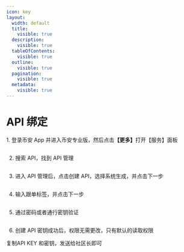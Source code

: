 ```yaml
---
icon: key
layout:
  width: default
  title:
    visible: true
  description:
    visible: true
  tableOfContents:
    visible: true
  outline:
    visible: true
  pagination:
    visible: true
  metadata:
    visible: true
---
```


# API 绑定

1\. 登录币安 App 并进入币安专业版，然后点&#x51FB;**【更多】**&#x6253;开【服务】面板

<figure><img src="../.gitbook/assets/image (2).png" alt=""><figcaption></figcaption></figure>

2. 搜索 API，找到 API 管理

<figure><img src="../.gitbook/assets/image (3).png" alt=""><figcaption></figcaption></figure>

3. 进入 API 管理后，点击创建 API，选择系统生成，并点击下一步

<figure><img src="../.gitbook/assets/image (4).png" alt=""><figcaption></figcaption></figure>

4. 输入跟单标签，并点击下一步

<figure><img src="../.gitbook/assets/image (5).png" alt=""><figcaption></figcaption></figure>

5. 通过密码或者通行密钥验证

<figure><img src="../.gitbook/assets/image (6).png" alt=""><figcaption></figcaption></figure>

6. 创建 API 密钥成功后，权限无需更改，只有默认的读取权限

复制API KEY 和密钥，发送给社区长即可

<figure><img src="../.gitbook/assets/image (7).png" alt=""><figcaption></figcaption></figure>
